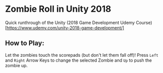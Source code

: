 # Zombie Roll in Unity 2018

Quick runthrough of the Unity (2018 Game Development Udemy Course)[https://www.udemy.com/unity-2018-game-development/]

## How to Play:
Let the zombies touch the scorepads (but don't let them fall off)!
Press `Left` and `Right` Arrow Keys to change the selected Zombie and `Up` to push the zombie up.
